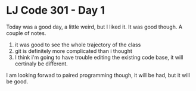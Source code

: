 # LJ Code 301 - Day 1

Today was a good day, a little weird, but I liked it. It was good though. A couple of notes.

  1. it was good to see the whole trajectory of the class
  2. git is definitely more complicated than i thought
  3. I think i'm going to have trouble editing the existing code base, it will certinaly be different.

I am looking forwad to paired programming though, it will be had, but it will be good. 
